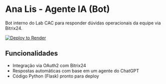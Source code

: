 
# Ana Lis - Agente IA (Bot)

Bot interno do Lab CAC para responder dúvidas operacionais da equipe via Bitrix24.

[![Deploy to Render](https://render.com/images/deploy-to-render-button.svg)](https://render.com/deploy)

## Funcionalidades
- Integração via OAuth2 com Bitrix24
- Respostas automáticas com base em um agente do ChatGPT
- Código Python (Flask) pronto para deploy

